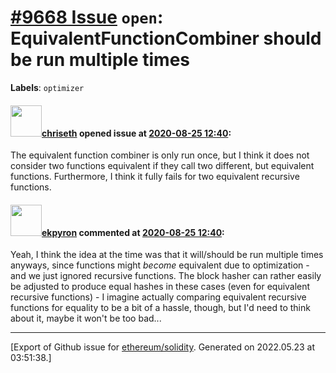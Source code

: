 # [\#9668 Issue](https://github.com/ethereum/solidity/issues/9668) `open`: EquivalentFunctionCombiner should be run multiple times
**Labels**: `optimizer`


#### <img src="https://avatars.githubusercontent.com/u/9073706?v=4" width="50">[chriseth](https://github.com/chriseth) opened issue at [2020-08-25 12:40](https://github.com/ethereum/solidity/issues/9668):

The equivalent function combiner is only run once, but I think it does not consider two functions equivalent if they call two different, but equivalent functions. Furthermore, I think it fully fails for two equivalent recursive functions.

#### <img src="https://avatars.githubusercontent.com/u/1347491?v=4" width="50">[ekpyron](https://github.com/ekpyron) commented at [2020-08-25 12:40](https://github.com/ethereum/solidity/issues/9668#issuecomment-684790601):

Yeah, I think the idea at the time was that it will/should be run multiple times anyways, since functions might *become* equivalent due to optimization - and we just ignored recursive functions.
The block hasher can rather easily be adjusted to produce equal hashes in these cases (even for equivalent recursive functions) - I imagine actually comparing equivalent recursive functions for equality to be a bit of a hassle, though, but I'd need to think about it, maybe it won't be too bad...


-------------------------------------------------------------------------------



[Export of Github issue for [ethereum/solidity](https://github.com/ethereum/solidity). Generated on 2022.05.23 at 03:51:38.]
